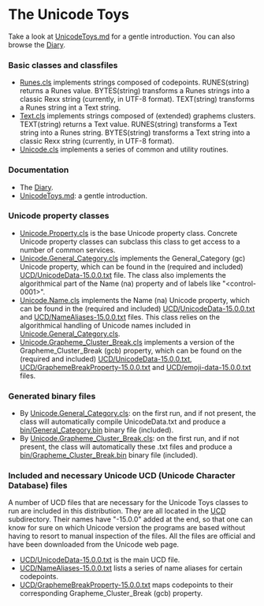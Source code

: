 # The Unicode Toys

Take a look at [UnicodeToys.md](doc/UnicodeToys.md) for a gentle introduction. You can also browse the [Diary](doc/Diary.md).

### Basic classes and classfiles

* [Runes.cls](Runes.cls) implements strings composed of codepoints. RUNES(string) returns a Runes value. BYTES(string) transforms a Runes strings into a classic Rexx string (currently, in UTF-8 format). TEXT(string) transforms a Runes string int a Text string.
* [Text.cls](Text.cls) implements strings composed of (extended) graphems clusters. TEXT(string) returns a Text value. RUNES(string) transforms a Text string into a Runes string. BYTES(string) transforms a Text string into a classic Rexx string (currently, in UTF-8 format).
* [Unicode.cls](Unicode.cls) implements a series of common and utility routines.

### Documentation

* The [Diary](doc/Diary.md).
* [UnicodeToys.md](doc/UnicodeToys.md): a gentle introduction.

### Unicode property classes
  
* [Unicode.Property.cls](properties/Unicode.Property.cls) is the base Unicode property class. Concrete Unicode property classes can subclass this class to get access to a number of common services.
* [Unicode.General_Category.cls](properties/Unicode.General_Category.cls) implements the General_Category (gc) Unicode property, which can be found in the (required and included) [UCD/UnicodeData-15.0.0.txt](UCD/UnicodeData-15.0.0.txt) file. The class also implements the algorithmical part of the Name (na) property and of labels like "&lt;control-0001&gt;".
* [Unicode.Name.cls](properties/Unicode.Name.cls) implements the Name (na) Unicode property, which can be found in the (required and included) [UCD/UnicodeData-15.0.0.txt](UCD/UnicodeData-15.0.0.txt) and [UCD/NameAliases-15.0.0.txt](UCD/NameAliases-15.0.0.txt) files. This class relies on the algorithmical handling of Unicode names included in [Unicode.General_Category.cls](Unicode.General_Category.cls).
* [Unicode.Grapheme_Cluster_Break.cls](properties/Unicode.Grapheme_Cluster_Break.cls) implements a version of the Grapheme_Cluster_Break (gcb) property, which can be found on the (required and included) [UCD/UnicodeData-15.0.0.txt](UCD/UnicodeData-15.0.0.txt), [UCD/GraphemeBreakProperty-15.0.0.txt](UCD/GraphemeBreakProperty-15.0.0.txt) and [UCD/emoji-data-15.0.0.txt](UCD/emoji-data-15.0.0.txt) files.

### Generated binary files

* By [Unicode.General_Category.cls](properties/Unicode.General_Category.cls): on the first run, and if not present, the class will automatically compile UnicodeData.txt and produce a [bin/General_Category.bin](bin/General_Category.bin) binary file (included).
* By [Unicode.Grapheme_Cluster_Break.cls](properties/Unicode.Grapheme_Cluster_Break.cls): on the first run, and if not present, the class will automatically these .txt files and produce a [bin/Grapheme_Cluster_Break.bin](bin/Grapheme_Cluster_Break.bin) binary file (included).

### Included and necessary Unicode UCD (Unicode Character Database) files

A number of UCD files that are necessary for the Unicode Toys classes to run are included in this distribution. They are all located in the [UCD](UCD/) subdirectory. Their names have "-15.0.0" added at the end, so that one can know for sure on which Unicode version the programs are based without having to resort to manual inspection of the files. All the files are official and have been downloaded from the Unicode web page.

* [UCD/UnicodeData-15.0.0.txt](UCD/UnicodeData-15.0.0.txt) is the main UCD file.
* [UCD/NameAliases-15.0.0.txt](UCD/NameAliases-15.0.0.txt) lists a series of name aliases for certain codepoints.
* [UCD/GraphemeBreakProperty-15.0.0.txt](UCD/GraphemeBreakProperty-15.0.0.txt) maps codepoints to their corresponding Grapheme_Cluster_Break (gcb) property.
